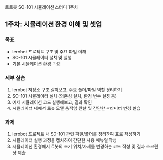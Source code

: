 르로봇 SO-101 시뮬레이션 스터디 1주차

## 1주차: 시뮬레이션 환경 이해 및 셋업

### 목표
- lerobot 프로젝트 구조 및 주요 파일 이해
- SO-101 시뮬레이터 설치 및 실행
- 기본 시뮬레이션 환경 구성

### 세부 실습
1. lerobot 저장소 구조 살펴보고, 주요 폴더/파일 역할 정리하기
2. SO-101 시뮬레이터 설치 (의존성 설치, 환경 변수 설정 등)
3. 예제 시뮬레이션 코드 실행해보고, 결과 확인
4. 시뮬레이터 내에서 로봇 모델 움직임 관찰 및 간단한 파라미터 변경 실습

### 과제
1. lerobot 프로젝트 내 SO-101 관련 파일/폴더를 정리하여 표로 작성하기
2. 시뮬레이터 실행 과정을 캡처하여 간단한 사용 매뉴얼 작성
3. 시뮬레이션 환경에서 로봇의 초기 위치/자세를 변경하는 코드 작성 및 결과 스크린샷 제출
